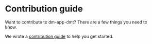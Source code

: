 # Contribution guide
Want to contribute to dm-app-dmt? There are a few things you need to know.

We wrote a [contribution guide](https://equinor.github.io/dm-docs/contributing) to help you get started.
